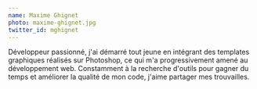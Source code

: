 ```yaml
---
name: Maxime Ghignet
photo: maxime-ghignet.jpg
twitter_id: mghignet
---
```


Développeur passionné, j'ai démarré tout jeune en intégrant des templates graphiques réalisés sur Photoshop, ce qui m'a progressivement amené au développement web. Constamment à la recherche d'outils pour gagner du temps et améliorer la qualité de mon code, j'aime partager mes trouvailles.
